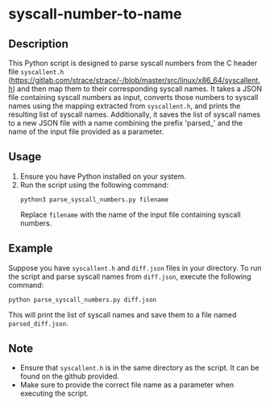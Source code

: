 # syscall-number-to-name

## Description
This Python script is designed to parse syscall numbers from the C header file `syscallent.h` (https://gitlab.com/strace/strace/-/blob/master/src/linux/x86_64/syscallent.h) and then map them to their corresponding syscall names. It takes a JSON file containing syscall numbers as input, converts those numbers to syscall names using the mapping extracted from `syscallent.h`, and prints the resulting list of syscall names. Additionally, it saves the list of syscall names to a new JSON file with a name combining the prefix 'parsed_' and the name of the input file provided as a parameter.

## Usage
1. Ensure you have Python installed on your system.
2. Run the script using the following command:
   ```
   python3 parse_syscall_numbers.py filename
   ```
   Replace `filename` with the name of the input file containing syscall numbers.


## Example
Suppose you have `syscallent.h` and `diff.json` files in your directory. To run the script and parse syscall names from `diff.json`, execute the following command:
```
python parse_syscall_numbers.py diff.json
```
This will print the list of syscall names and save them to a file named `parsed_diff.json`.

## Note
- Ensure that `syscallent.h` is in the same directory as the script. It can be found on the github provided.
- Make sure to provide the correct file name as a parameter when executing the script.
